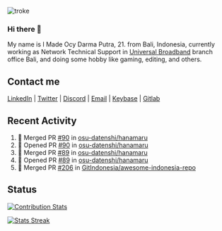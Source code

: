 ![troke](https://cardivo.vercel.app/api?name=I%20Made%20Ocy%20Darma%20Putra&description=Just%20pull-stack%20developer&image=https://avatars.githubusercontent.com/u/10250068?v=4&backgroundColor=%23DE834D)

### Hi there 👋

My name is I Made Ocy Darma Putra, 21. from Bali, Indonesia, currently working as Network Technical Support in [Universal Broadband](https://universal.net.id) branch office Bali, and doing some hobby like gaming, editing, and others.

## Contact me

[LinkedIn](https://linkedin.com/in/troke) | [Twitter](https://twitter.com/darma_ochi) | [Discord](https://link.troke.id/discord) | <a href="mailto:ochi@troke.id">Email</a> | [Keybase](https://keybase.io/troke) | [Gitlab](https://gitlab.com/troke12)

## Recent Activity

<!--START_SECTION:activity-->
1. 🎉 Merged PR [#90](https://github.com/osu-datenshi/hanamaru/pull/90) in [osu-datenshi/hanamaru](https://github.com/osu-datenshi/hanamaru)
2. 💪 Opened PR [#90](https://github.com/osu-datenshi/hanamaru/pull/90) in [osu-datenshi/hanamaru](https://github.com/osu-datenshi/hanamaru)
3. 🎉 Merged PR [#89](https://github.com/osu-datenshi/hanamaru/pull/89) in [osu-datenshi/hanamaru](https://github.com/osu-datenshi/hanamaru)
4. 💪 Opened PR [#89](https://github.com/osu-datenshi/hanamaru/pull/89) in [osu-datenshi/hanamaru](https://github.com/osu-datenshi/hanamaru)
5. 🎉 Merged PR [#206](https://github.com/GitIndonesia/awesome-indonesia-repo/pull/206) in [GitIndonesia/awesome-indonesia-repo](https://github.com/GitIndonesia/awesome-indonesia-repo)
<!--END_SECTION:activity-->

## Status

[![Contribution Stats](https://github-contribution-stats.vercel.app/api/?username=troke12)](https://github.com/LordDashMe/github-contribution-stats/)

[![Stats Streak](https://github-readme-streak-stats.herokuapp.com/?user=troke12)](https://github.com/troke12/)
